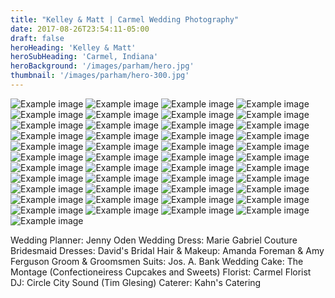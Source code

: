 ```yaml
---
title: "Kelley & Matt | Carmel Wedding Photography"
date: 2017-08-26T23:54:11-05:00
draft: false
heroHeading: 'Kelley & Matt'
heroSubHeading: 'Carmel, Indiana'
heroBackground: '/images/parham/hero.jpg'
thumbnail: '/images/parham/hero-300.jpg'
---
```



![Example image](/images/parham/parham1.jpg)
![Example image](/images/parham/parham2.jpg)
![Example image](/images/parham/parham3.jpg)
![Example image](/images/parham/parham4.jpg)
![Example image](/images/parham/parham5.jpg)
![Example image](/images/parham/parham6.jpg)
![Example image](/images/parham/parham7.jpg)
![Example image](/images/parham/parham8.jpg)
![Example image](/images/parham/parham9.jpg)
![Example image](/images/parham/parham10.jpg)
![Example image](/images/parham/parham11.jpg)
![Example image](/images/parham/parham12.jpg)
![Example image](/images/parham/parham13.jpg)
![Example image](/images/parham/parham14.jpg)
![Example image](/images/parham/parham15.jpg)
![Example image](/images/parham/parham16.jpg)
![Example image](/images/parham/parham17.jpg)
![Example image](/images/parham/parham18.jpg)
![Example image](/images/parham/parham19.jpg)
![Example image](/images/parham/parham20.jpg)
![Example image](/images/parham/parham21.jpg)
![Example image](/images/parham/parham22.jpg)
![Example image](/images/parham/parham23.jpg)
![Example image](/images/parham/parham24.jpg)
![Example image](/images/parham/parham25.jpg)
![Example image](/images/parham/parham26.jpg)
![Example image](/images/parham/parham27.jpg)
![Example image](/images/parham/parham28.jpg)
![Example image](/images/parham/parham29.jpg)
![Example image](/images/parham/parham30.jpg)
![Example image](/images/parham/parham31.jpg)
![Example image](/images/parham/parham32.jpg)
![Example image](/images/parham/parham33.jpg)
![Example image](/images/parham/parham34.jpg)
![Example image](/images/parham/parham35.jpg)
![Example image](/images/parham/parham36.jpg)
![Example image](/images/parham/parham37.jpg)
![Example image](/images/parham/parham38.jpg)
![Example image](/images/parham/parham39.jpg)
![Example image](/images/parham/parham40.jpg)
![Example image](/images/parham/parham41.jpg)
![Example image](/images/parham/parham42.jpg)
![Example image](/images/parham/parham43.jpg)
![Example image](/images/parham/parham44.jpg)
![Example image](/images/parham/parham45.jpg)

Wedding Planner: Jenny Oden
Wedding Dress: Marie Gabriel Couture
Bridesmaid Dresses: David's Bridal
Hair & Makeup: Amanda Foreman & Amy Ferguson
Groom & Groomsmen Suits: Jos. A. Bank
Wedding Cake: The Montage (Confectioneiress Cupcakes and Sweets)
Florist: Carmel Florist
DJ: Circle City Sound (Tim Glesing)
Caterer: Kahn's Catering